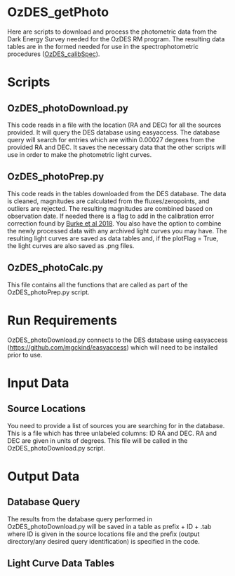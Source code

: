 # OzDES_getPhoto
Here are scripts to download and process the photometric data from the
Dark Energy Survey needed for the OzDES RM program.  The resulting data
tables are in the formed needed for use in the spectrophotometric 
procedures ([OzDES_calibSpec](https://github.com/jhoormann/OzDES_calibSpec)).

# Scripts

## OzDES_photoDownload.py
This code reads in a file with the location (RA and DEC) for all the
sources provided.  It will query the DES database using easyaccess. The
database query will search for entries which are within 0.00027 degrees
from the provided RA and DEC. It saves the necessary data that the other
scripts will use in order to make the photometric light curves.

## OzDES_photoPrep.py
This code reads in the tables downloaded from the DES database.  The data is 
cleaned, magnitudes are calculated from the fluxes/zeropoints, and outliers
are rejected.  The resulting magnitudes are combined based on observation date.
If needed there is a flag to add in the calibration error correction found by
[Burke et al 2018](https://ui.adsabs.harvard.edu/abs/2018AJ....155...41B/abstract).
You also have the option to combine the newly processed data with any archived 
light curves you may have.  The resulting light curves are saved as data tables
and, if the plotFlag = True, the light curves are also saved as .png files.

## OzDES_photoCalc.py
This file contains all the functions that are called as part of the OzDES_photoPrep.py
script.

# Run Requirements
OzDES_photoDownload.py connects to the DES database using easyaccess
(https://github.com/mgckind/easyaccess) which will need to be installed
prior to use.

# Input Data

## Source Locations
You need to provide a list of sources you are searching for in the
database.  This is a file which has three unlabeled columns: ID RA and
DEC.  RA and DEC are given in units of degrees.  This file will be
called in the OzDES_photoDownload.py script.

# Output Data

## Database Query
The results from the database query performed in OzDES_photoDownload.py
will be saved in a table as prefix + ID + .tab where ID is given in the
source locations file and the prefix (output directory/any desired query
identification) is specified in the code.

## Light Curve Data Tables

